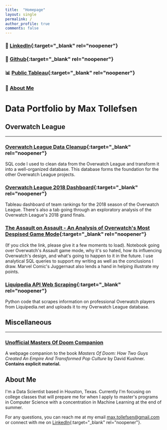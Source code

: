 ```yaml
---
title:  "Homepage"
layout: single
permalink: /
author_profile: true
comments: false
---
```


### 👔 [LinkedIn](https://www.linkedin.com/in/max-tollefsen/){:target="_blank" rel="noopener"}
### 💾 [Github](https://github.com/mtollefsen){:target="_blank" rel="noopener"}
### 📊 [Public Tableau](https://public.tableau.com/app/profile/max.tollefsen){:target="_blank" rel="noopener"}
### 🤠 [About Me](#about-me)

# Data Portfolio by Max Tollefsen

## Overwatch League
-----

### [Overwatch League Data Cleanup](https://github.com/maxtoll/Overwatch-League-Data/tree/main/Data%20Cleanup){:target="_blank" rel="noopener"}
SQL code I used to clean data from the Overwatch League and transform it into a well-organized database. This database forms the foundation for the other Overwatch League projects.
  
### [Overwatch League 2018 Dashboard](https://public.tableau.com/app/profile/max.tollefsen/viz/OverwatchLeague2018/OWL2018Dashboard){:target="_blank" rel="noopener"}
Tableau dashboard of team rankings for the 2018 season of the Overwatch League. There's also a tab going through an exploratory analysis of the Overwatch League's 2018 grand finals.

### [The Assault on Assault - An Analysis of Overwatch's Most Despised Game Mode](https://nbviewer.org/github/mtollefsen/overwatch-league-data-projects/blob/main/Notebooks/The%20Assault%20on%20Assault.ipynb){:target="_blank" rel="noopener"}
(If you click the link, please give it a few moments to load). Notebook going over Overwatch's Assault game mode, why it's so hated, how its influencing Overwatch's design, and what's going to happen to it in the future. I use analytical SQL queries to support my writing as well as the conclusions I draw. Marvel Comic's Juggernaut also lends a hand in helping illustrate my points.


### [Liquipedia API Web Scraping](https://github.com/mtollefsen/overwatch-league-data-projects/tree/main/Liquipedia%20API%20Web%20Scrape){:target="_blank" rel="noopener"}
Python code that scrapes information on professional Overwatch players from Liquipedia.net and uploads it to my Overwatch League database.

## Miscellaneous
-----

### [Unofficial Masters Of Doom Companion](https://mtollefsen.github.io/Unofficial-Masters-Of-Doom-Companion/)
A webpage companion to the book *Masters Of Doom: How Two Guys Created An Empire And Transformed Pop Culture* by David Kushner. **Contains explicit material.**

## About Me
I'm a Data Scientist based in Houston, Texas. Currently I'm focusing on college classes that will prepare me for when I apply to master's programs in Computer Science with a concentration in Machine Learning at the end of summer.

For any questions, you can reach me at my email [max.tollefsen@gmail.com](mailto:max.tollefsen@gmail.com) or connect with me on [LinkedIn](https://www.linkedin.com/in/max-tollefsen/){:target="_blank" rel="noopener"}.
